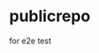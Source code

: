 # publicrepo
for e2e test



































































































































































































































































































































































































































































































































































































































































































































































































































































































































































































































































































































































































































































































































































